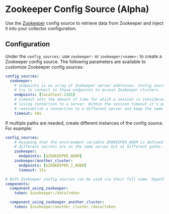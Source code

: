 # Zookeeper Config Source (Alpha)

Use the [Zookeeper](https://zookeeper.apache.org/) config source to retrieve data from
Zookeeper and inject it into your collector configuration.

## Configuration

Under the `config_sources:` use `zookeeper:` or `zookeeper/<name>:` to create a 
Zookeeper config source. The following parameters are available to customize
Zookeeper config sources:

```yaml
config_sources:
  zookeeper:
    # endpoints is an array of Zookeeper server addresses. Config source will 
    # try to connect to these endpoints to access Zookeeper clusters.
    endpoints: [localhost:2181]
    # timeout sets the amount of time for which a session is considered valid after
    # losing connection to a server. Within the session timeout it's possible to 
    # reestablish a connection to a different server and keep the same session.
    timeout: 10s
```

If multiple paths are needed, create different instances of the config 
source. For example:

```yaml
config_sources:
    # Assuming that the environment variable ZOOKEEPER_ADDR is defined and 
    # different secrets are on the same server but at different paths.
    zookeeper:
      endpoints: [$ZOOKEEPER_ADDR]
    zookeeper/another_cluster:
      endpoints: [$ZOOKEEPER_2_ADDR]
      timeout: 15s

# Both Zookeeper config sources can be used via their full name. Hypothetical example:
components:
  component_using_zookeeper:
    token: $zookeeper:/data/token

  component_using_zookeeper_another_cluster:
    token: $zookeeper/another_cluster:/data/token
```
